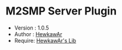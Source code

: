 # M2SMP Server Plugin
* Version : 1.0.5
* Author : [HewkawAr](https://hewkawar.xyz)
* Require: [HewkawAr's Lib](https://project.hewkawar.xyz/hewkawar/plugin/lib/)